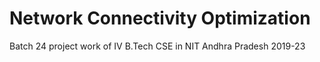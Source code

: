 # Network Connectivity Optimization
Batch 24 project work of IV B.Tech CSE in NIT Andhra Pradesh 2019-23
